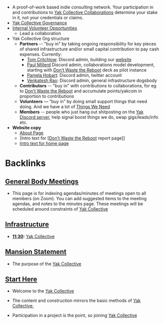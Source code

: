 - A proof-of-work based indie consulting network. Your participation in and contributions to [Yak Collective Collaborations](<Yak Collective Collaborations.md>) determine your stake in it, not your credentials or claims.
- [Yak Collective Governance](<Yak Collective Governance.md>)
- [Internal Volunteer Opportunities](<Internal Volunteer Opportunities.md>)
    - Lead a collaboration
- Yak Collective Org structure
    - **Partners** -- "buy in" by taking ongoing responsibility for key pieces of shared infrastructure and/or small capital contribution to pay cash expenses. Currently:
        - [Tom Critchlow](<Tom Critchlow.md>): Discord admin, building our [website](https://yakcollective.org)
        - [Paul Millerd](<Paul Millerd.md>) Discord admin, collaborations model development, starting with [Don’t Waste the Reboot](<Don’t Waste the Reboot.md>) deck as pilot instance
        - [Pamela Hobart](<Pamela Hobart.md>): Discord admin, twitter account
        - [Venkatesh Rao](<Venkatesh Rao.md>): Discord admin, general infrastructure dogsbody
    - **Contributors** -- "buy in" with contributions to collaborations, for eg to [Don’t Waste the Reboot](<Don’t Waste the Reboot.md>) and accumulate points/yakcoin in proportion to contributions
    - **Volunteers** — “buy in” by doing small support things that need doing. And we have a lot of [Things We Need](<Things We Need.md>)
    - **Members** -- people who just hang out shitposting on the [Yak Discord server](<Yak Discord server.md>), help signal boost things we do, swap gigs/leads/info etc.
- **Website copy**
    - [About Page](<About Page.md>)
    - [Intro text for [[Don’t Waste the Reboot](<Intro text for [[Don’t Waste the Reboot.md>) report page]]
    - [Intro text for home page](<Intro text for home page.md>)

# Backlinks
## [General Body Meetings](<General Body Meetings.md>)
- This page is for indexing agendas/minutes of meetings open to all members (on Zoom). You can add suggested items to the meeting agendas, and notes to the minutes page. These meetings will be scheduled around constraints of [Yak Collective](<Yak Collective.md>)

## [Infrastructure](<Infrastructure.md>)
- **[11:30](<11:30.md>):** [Yak Collective](<Yak Collective.md>)

## [Mansion Statement](<Mansion Statement.md>)
- The purpose of the [Yak Collective](<Yak Collective.md>)

## [Start Here](<Start Here.md>)
- Welcome to the [Yak Collective](<Yak Collective.md>)

- The content and construction mirrors the basic methods of [Yak Collective](<Yak Collective.md>),

- Participation in a project is the point, so joining  [Yak Collective](<Yak Collective.md>)


